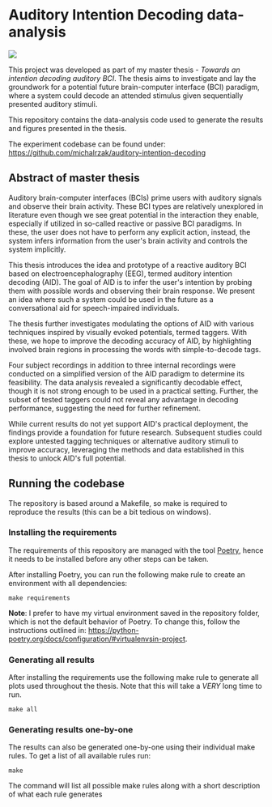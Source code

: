 # Auditory Intention Decoding data-analysis

<a target="_blank" href="https://cookiecutter-data-science.drivendata.org/">
    <img src="https://img.shields.io/badge/CCDS-Project%20template-328F97?logo=cookiecutter" />
</a>

This project was developed as part of my master thesis - _Towards an intention decoding auditory BCI_. The thesis aims
to investigate and lay the groundwork for a potential future brain-computer interface (BCI) paradigm, where a system
could decode an attended stimulus given sequentially presented auditory stimuli.

This repository contains the data-analysis code used to generate the results and figures presented in the thesis.

The experiment codebase can be found under: <https://github.com/michalrzak/auditory-intention-decoding>

## Abstract of master thesis
Auditory brain-computer interfaces (BCIs) prime users with auditory signals and observe their brain activity. These BCI types are relatively unexplored in literature even though we see great potential in the interaction they enable, especially if utilized in so-called reactive or passive BCI paradigms. In these, the user does not have to perform any explicit action, instead, the system infers information from the user's brain activity and controls the system implicitly.

This thesis introduces the idea and prototype of a reactive auditory BCI based on electroencephalography (EEG), termed auditory intention decoding (AID). The goal of AID is to infer the user's intention by probing them with possible words and observing their brain response. We present an idea where such a system could be used in the future as a conversational aid for speech-impaired individuals. 

The thesis further investigates modulating the options of AID with various techniques inspired by visually evoked potentials, termed taggers. With these, we hope to improve the decoding accuracy of AID, by highlighting involved brain regions in processing the words with simple-to-decode tags. 

Four subject recordings in addition to three internal recordings were conducted on a simplified version of the AID paradigm to determine its feasibility. The data analysis revealed a significantly decodable effect, though it is not strong enough to be used in a practical setting. Further, the subset of tested taggers could not reveal any advantage in decoding performance, suggesting the need for further refinement. 

While current results do not yet support AID's practical deployment, the findings provide a foundation for future research. Subsequent studies could explore untested tagging techniques or alternative auditory stimuli to improve accuracy, leveraging the methods and data established in this thesis to unlock AID's full potential.

## Running the codebase

The repository is based around a Makefile, so make is required to reproduce the results (this can be a bit tedious on
windows).

### Installing the requirements

The requirements of this repository are managed with the tool [Poetry](https://python-poetry.org/), hence it needs to be
installed before any other steps can be taken.

After installing Poetry, you can run the following make rule to create an environment with all dependencies:

```
make requirements
```

**Note**: I prefer to have my virtual environment saved in the repository folder, which is not the default behavior of
Poetry. To change this, follow the instructions outlined
in: <https://python-poetry.org/docs/configuration/#virtualenvsin-project>.

### Generating all results

After installing the requirements use the following make rule to generate all plots used throughout the thesis. Note
that this will take a _VERY_ long time to run.

```
make all
```

### Generating results one-by-one

The results can also be generated one-by-one using their individual make rules. To get a list of all available rules
run:

```
make
```

The command will list all possible make rules along with a short description of what each rule generates
